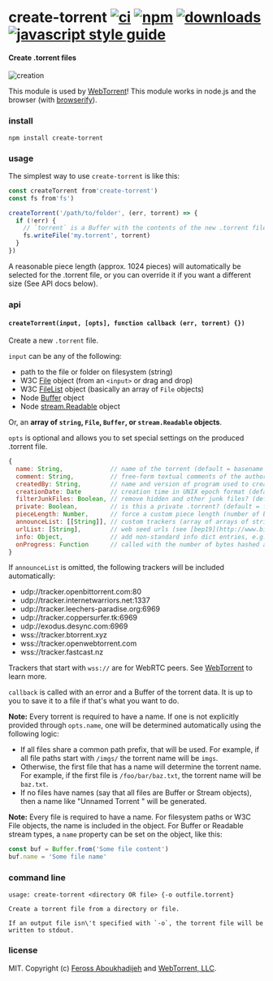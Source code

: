 # create-torrent [![ci][ci-image]][ci-url] [![npm][npm-image]][npm-url] [![downloads][downloads-image]][downloads-url] [![javascript style guide][standard-image]][standard-url]

[ci-image]: https://github.com/webtorrent/create-torrent/actions/workflows/ci.yml/badge.svg
[ci-url]: https://github.com/webtorrent/create-torrent/actions/workflows/ci.yml
[npm-image]: https://img.shields.io/npm/v/create-torrent.svg
[npm-url]: https://npmjs.org/package/create-torrent
[downloads-image]: https://img.shields.io/npm/dm/create-torrent.svg
[downloads-url]: https://npmjs.org/package/create-torrent
[standard-image]: https://img.shields.io/badge/code_style-standard-brightgreen.svg
[standard-url]: https://standardjs.com

#### Create .torrent files

![creation](https://raw.githubusercontent.com/webtorrent/create-torrent/master/img.jpg)

This module is used by [WebTorrent](http://webtorrent.io)! This module works in node.js and the browser (with [browserify](http://browserify.org/)).

### install

```
npm install create-torrent
```

### usage

The simplest way to use `create-torrent` is like this:

```js
const createTorrent from'create-torrent')
const fs from'fs')

createTorrent('/path/to/folder', (err, torrent) => {
  if (!err) {
    // `torrent` is a Buffer with the contents of the new .torrent file
    fs.writeFile('my.torrent', torrent)
  }
})
```

A reasonable piece length (approx. 1024 pieces) will automatically be selected
for the .torrent file, or you can override it if you want a different size (See
API docs below).

### api

#### `createTorrent(input, [opts], function callback (err, torrent) {})`

Create a new `.torrent` file.

`input` can be any of the following:

- path to the file or folder on filesystem (string)
- W3C [File](https://developer.mozilla.org/en-US/docs/Web/API/File) object (from an `<input>` or drag and drop)
- W3C [FileList](https://developer.mozilla.org/en-US/docs/Web/API/FileList) object (basically an array of `File` objects)
- Node [Buffer](http://nodejs.org/api/buffer.html) object
- Node [stream.Readable](http://nodejs.org/api/stream.html) object

Or, an **array of `string`, `File`, `Buffer`, or `stream.Readable` objects**.

`opts` is optional and allows you to set special settings on the produced .torrent file.

``` js
{
  name: String,             // name of the torrent (default = basename of `path`, or 1st file's name)
  comment: String,          // free-form textual comments of the author
  createdBy: String,        // name and version of program used to create torrent
  creationDate: Date        // creation time in UNIX epoch format (default = now)
  filterJunkFiles: Boolean, // remove hidden and other junk files? (default = true)
  private: Boolean,         // is this a private .torrent? (default = false)
  pieceLength: Number,      // force a custom piece length (number of bytes)
  announceList: [[String]], // custom trackers (array of arrays of strings) (see [bep12](http://www.bittorrent.org/beps/bep_0012.html))
  urlList: [String],        // web seed urls (see [bep19](http://www.bittorrent.org/beps/bep_0019.html))
  info: Object,             // add non-standard info dict entries, e.g. info.source, a convention for cross-seeding
  onProgress: Function      // called with the number of bytes hashed and estimated total size after every piece
}
```

If `announceList` is omitted, the following trackers will be included automatically:

- udp://tracker.openbittorrent.com:80
- udp://tracker.internetwarriors.net:1337
- udp://tracker.leechers-paradise.org:6969
- udp://tracker.coppersurfer.tk:6969
- udp://exodus.desync.com:6969
- wss://tracker.btorrent.xyz
- wss://tracker.openwebtorrent.com
- wss://tracker.fastcast.nz

Trackers that start with `wss://` are for WebRTC peers. See
[WebTorrent](https://webtorrent.io) to learn more.

`callback` is called with an error and a Buffer of the torrent data. It is up to you to
save it to a file if that's what you want to do.

**Note:** Every torrent is required to have a name. If one is not explicitly provided
through `opts.name`, one will be determined automatically using the following logic:

- If all files share a common path prefix, that will be used. For example, if all file
  paths start with `/imgs/` the torrent name will be `imgs`.
- Otherwise, the first file that has a name will determine the torrent name. For example,
  if the first file is `/foo/bar/baz.txt`, the torrent name will be `baz.txt`.
- If no files have names (say that all files are Buffer or Stream objects), then a name
  like "Unnamed Torrent <id>" will be generated.

**Note:** Every file is required to have a name. For filesystem paths or W3C File objects,
the name is included in the object. For Buffer or Readable stream types, a `name` property
can be set on the object, like this:

```js
const buf = Buffer.from('Some file content')
buf.name = 'Some file name'
```

### command line

```
usage: create-torrent <directory OR file> {-o outfile.torrent}

Create a torrent file from a directory or file.

If an output file isn\'t specified with `-o`, the torrent file will be
written to stdout.
```

### license

MIT. Copyright (c) [Feross Aboukhadijeh](https://feross.org) and [WebTorrent, LLC](https://webtorrent.io).
